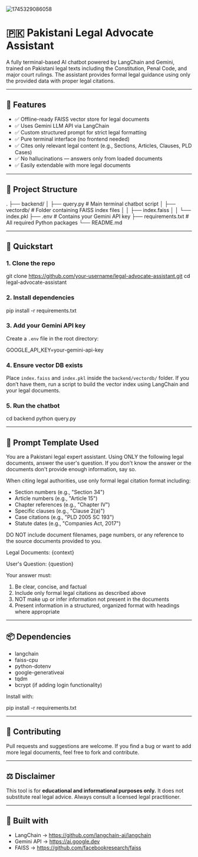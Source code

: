 ![1745329086058](https://github.com/user-attachments/assets/586b2ac0-4f37-4c66-a3a9-19962530c0d5)

# 🇵🇰 Pakistani Legal Advocate Assistant

A fully terminal-based AI chatbot powered by LangChain and Gemini, trained on Pakistani legal texts including the Constitution, Penal Code, and major court rulings. The assistant provides formal legal guidance using only the provided data with proper legal citations.

---

## 📌 Features

- ✅ Offline-ready FAISS vector store for legal documents  
- ✅ Uses Gemini LLM API via LangChain  
- ✅ Custom structured prompt for strict legal formatting  
- ✅ Pure terminal interface (no frontend needed)  
- ✅ Cites only relevant legal content (e.g., Sections, Articles, Clauses, PLD Cases)  
- ✅ No hallucinations — answers only from loaded documents  
- ✅ Easily extendable with more legal documents  

---

## 📁 Project Structure

.
├── backend/
│   ├── query.py               # Main terminal chatbot script
│   ├── vectordb/              # Folder containing FAISS index files
│   │   ├── index.faiss
│   │   └── index.pkl
├── .env                       # Contains your Gemini API key
├── requirements.txt           # All required Python packages
└── README.md

---

## 🚀 Quickstart

### 1. Clone the repo

git clone https://github.com/your-username/legal-advocate-assistant.git
cd legal-advocate-assistant

### 2. Install dependencies

pip install -r requirements.txt

### 3. Add your Gemini API key

Create a `.env` file in the root directory:

GOOGLE_API_KEY=your-gemini-api-key

### 4. Ensure vector DB exists

Place `index.faiss` and `index.pkl` inside the `backend/vectordb/` folder. If you don’t have them, run a script to build the vector index using LangChain and your legal documents.

### 5. Run the chatbot

cd backend
python query.py

---

## 💬 Prompt Template Used

You are a Pakistani legal expert assistant. Using ONLY the following legal documents, answer the user's question.
If you don't know the answer or the documents don't provide enough information, say so.

When citing legal authorities, use only formal legal citation format including:
- Section numbers (e.g., "Section 34")
- Article numbers (e.g., "Article 15")
- Chapter references (e.g., "Chapter IV")
- Specific clauses (e.g., "Clause 2(a)")
- Case citations (e.g., "PLD 2005 SC 193")
- Statute dates (e.g., "Companies Act, 2017")

DO NOT include document filenames, page numbers, or any reference to the source documents provided to you.

Legal Documents:
{context}

User's Question: {question}

Your answer must:
1. Be clear, concise, and factual
2. Include only formal legal citations as described above
3. NOT make up or infer information not present in the documents
4. Present information in a structured, organized format with headings where appropriate

---

## 📦 Dependencies

- langchain
- faiss-cpu
- python-dotenv
- google-generativeai
- tqdm
- bcrypt (if adding login functionality)

Install with:

pip install -r requirements.txt

---

## 🤝 Contributing

Pull requests and suggestions are welcome. If you find a bug or want to add more legal documents, feel free to fork and contribute.

---

## ⚖️ Disclaimer

This tool is for **educational and informational purposes only.** It does not substitute real legal advice. Always consult a licensed legal practitioner.

---

## 🧠 Built with

- LangChain → https://github.com/langchain-ai/langchain
- Gemini API → https://ai.google.dev
- FAISS → https://github.com/facebookresearch/faiss
```
